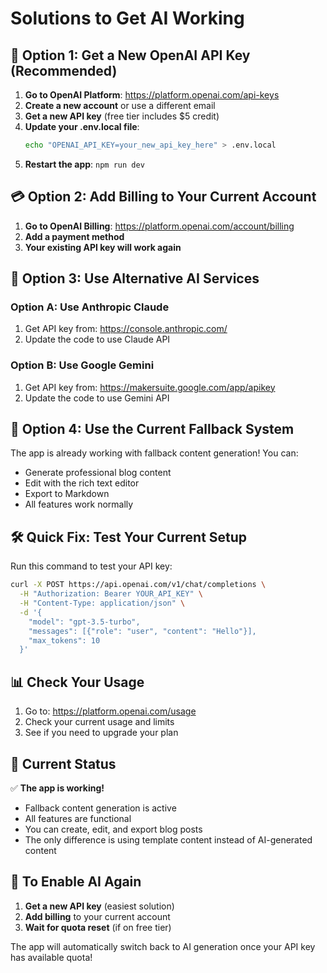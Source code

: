 # Solutions to Get AI Working

## 🚀 Option 1: Get a New OpenAI API Key (Recommended)

1. **Go to OpenAI Platform**: https://platform.openai.com/api-keys
2. **Create a new account** or use a different email
3. **Get a new API key** (free tier includes $5 credit)
4. **Update your .env.local file**:
   ```bash
   echo "OPENAI_API_KEY=your_new_api_key_here" > .env.local
   ```
5. **Restart the app**: `npm run dev`

## 💳 Option 2: Add Billing to Your Current Account

1. **Go to OpenAI Billing**: https://platform.openai.com/account/billing
2. **Add a payment method**
3. **Your existing API key will work again**

## 🔄 Option 3: Use Alternative AI Services

### Option A: Use Anthropic Claude

1. Get API key from: https://console.anthropic.com/
2. Update the code to use Claude API

### Option B: Use Google Gemini

1. Get API key from: https://makersuite.google.com/app/apikey
2. Update the code to use Gemini API

## 🎯 Option 4: Use the Current Fallback System

The app is already working with fallback content generation! You can:

- Generate professional blog content
- Edit with the rich text editor
- Export to Markdown
- All features work normally

## 🛠️ Quick Fix: Test Your Current Setup

Run this command to test your API key:

```bash
curl -X POST https://api.openai.com/v1/chat/completions \
  -H "Authorization: Bearer YOUR_API_KEY" \
  -H "Content-Type: application/json" \
  -d '{
    "model": "gpt-3.5-turbo",
    "messages": [{"role": "user", "content": "Hello"}],
    "max_tokens": 10
  }'
```

## 📊 Check Your Usage

1. Go to: https://platform.openai.com/usage
2. Check your current usage and limits
3. See if you need to upgrade your plan

## 🎉 Current Status

✅ **The app is working!**

- Fallback content generation is active
- All features are functional
- You can create, edit, and export blog posts
- The only difference is using template content instead of AI-generated content

## 🔧 To Enable AI Again

1. **Get a new API key** (easiest solution)
2. **Add billing** to your current account
3. **Wait for quota reset** (if on free tier)

The app will automatically switch back to AI generation once your API key has available quota!
